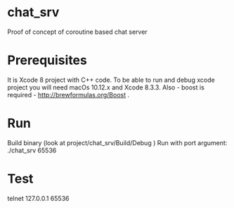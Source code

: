 # chat_srv
Proof of concept of coroutine based chat server


# Prerequisites

It is Xcode 8 project with C++ code.
To be able to run and debug xcode project you will need macOs 10.12.x and Xcode 8.3.3.
Also - boost is required - http://brewformulas.org/Boost .

# Run
Build binary (look at project/chat_srv/Build/Debug )
Run with port argument:
./chat_srv 65536

# Test
telnet 127.0.0.1 65536
